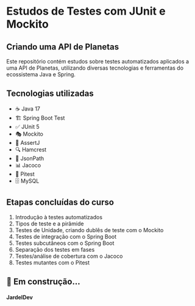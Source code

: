 # Estudos de Testes com JUnit e Mockito

## Criando uma API de Planetas

Este repositório contém estudos sobre testes automatizados aplicados a uma API de Planetas, utilizando diversas tecnologias e ferramentas do ecossistema Java e Spring.

## Tecnologias utilizadas
- ☕ Java 17
- 🏗️ Spring Boot Test
- ✅ JUnit 5
- 🎭 Mockito
- 🧐 AssertJ
- 🔍 Hamcrest
- 📜 JsonPath
- 📊 Jacoco
- 🧪 Pitest
- 🗄️ MySQL

## Etapas concluídas do curso
1. Introdução à testes automatizados
2. Tipos de teste e a pirâmide
3. Testes de Unidade, criando dublês de teste com o Mockito
4. Testes de integração com o Spring Boot
5. Testes subcutâneos com o Spring Boot
6. Separação dos testes em fases
7. Testes/análise de cobertura com o Jacoco
8. Testes mutantes com o Pitest

## 🚧 Em construção...

#### JardelDev
